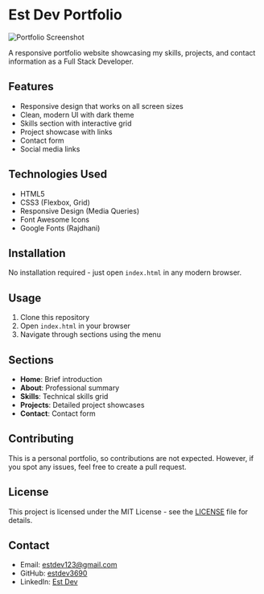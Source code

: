 # Est Dev Portfolio

![Portfolio Screenshot](https://iili.io/3wNoI1a.md.png)

A responsive portfolio website showcasing my skills, projects, and contact information as a Full Stack Developer.

## Features

- Responsive design that works on all screen sizes
- Clean, modern UI with dark theme
- Skills section with interactive grid
- Project showcase with links
- Contact form
- Social media links

## Technologies Used

- HTML5
- CSS3 (Flexbox, Grid)
- Responsive Design (Media Queries)
- Font Awesome Icons
- Google Fonts (Rajdhani)

## Installation

No installation required - just open `index.html` in any modern browser.

## Usage

1. Clone this repository
2. Open `index.html` in your browser
3. Navigate through sections using the menu

## Sections

- **Home**: Brief introduction
- **About**: Professional summary
- **Skills**: Technical skills grid
- **Projects**: Detailed project showcases
- **Contact**: Contact form

## Contributing

This is a personal portfolio, so contributions are not expected. However, if you spot any issues, feel free to create a pull request.

## License

This project is licensed under the MIT License - see the [LICENSE](LICENSE) file for details.

## Contact

- Email: estdev123@gmail.com
- GitHub: [estdev3690](https://github.com/estdev3690)
- LinkedIn: [Est Dev](https://www.linkedin.com/in/est-dev-3b3616271/)